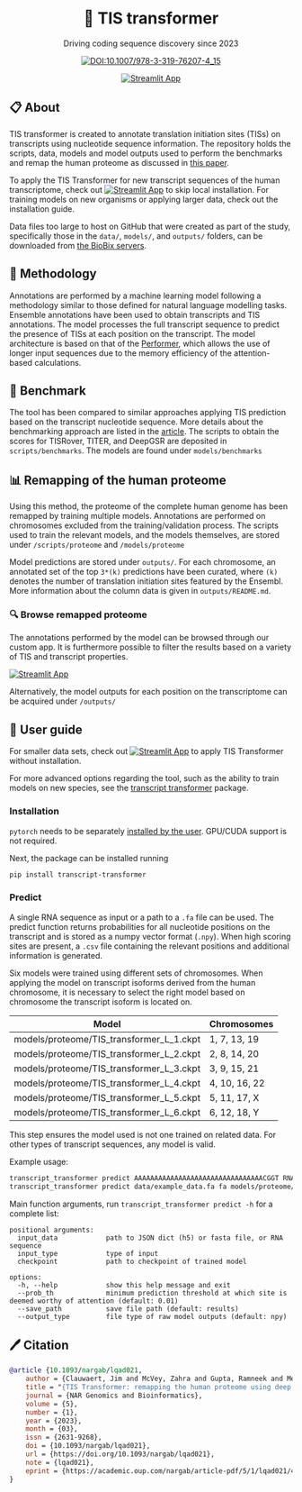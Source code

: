 <div align="center">
<h1>🧬 TIS transformer</h1>

Driving coding sequence discovery since 2023

[![DOI:10.1007/978-3-319-76207-4_15](https://zenodo.org/badge/DOI/10.1007/978-3-319-76207-4_15.svg)](https://doi.org/10.1093/nargab/lqad021)

[![Streamlit App](https://static.streamlit.io/badges/streamlit_badge_black_white.svg)](http://jdcla.ugent.be)
</div>

## 📋 About <a name="about"></a>
TIS transformer is created to annotate translation initiation sites (TISs) on transcripts using nucleotide sequence information. The repository holds the scripts, data, models and model outputs used to perform the benchmarks and remap the human proteome as discussed in [this paper](https://www.biorxiv.org/content/10.1101/2021.11.18.468957v1).

To apply the TIS Transformer for new transcript sequences of the human transcriptome, check out [![Streamlit App](https://static.streamlit.io/badges/streamlit_badge_black_white.svg)](http://localhost:8550/TIS_Transformer_Tool) to skip local installation. For training models on new organisms or applying larger data, check out the installation guide.

Data files too large to host on GitHub that were created as part of the study, specifically those in the `data/`, `models/`, and `outputs/` folders, can be downloaded from [the BioBix servers](http://biobix.be/tis_transformer).

## 🔗 Methodology <a name="methodology"></a>
Annotations are performed by a machine learning model following a methodology similar to those defined for natural language modelling tasks. Ensemble annotations have been used to obtain transcripts and TIS annotations. The model processes the full transcript sequence to predict the presence of TISs at each position on the transcript. The model architecture is based on that of the [Performer](https://arxiv.org/abs/2009.14794), which allows the use of longer input sequences due to the memory efficiency of the attention-based calculations.

## 📏 Benchmark <a name="benchmark"></a>

The tool has been compared to similar approaches applying TIS prediction based on the transcript nucleotide sequence. More details about the benchmarking approach are listed in the [article](https://www.biorxiv.org/content/10.1101/2021.11.18.468957v1). The scripts to obtain the scores for TISRover, TITER, and DeepGSR are deposited in `scripts/benchmarks`. The models are found under `models/benchmarks`

## 📊 Remapping of the human proteome <a name="human"></a>

Using this method, the proteome of the complete human genome has been remapped by training multiple models. Annotations are performed on chromosomes excluded from the training/validation process. The scripts used to train the relevant models, and the models themselves, are stored under `/scripts/proteome` and `/models/proteome`

Model predictions are stored under `outputs/`. For each chromosome, an annotated set of the top `3*(k)` predictions have been curated, where `(k)` denotes the number of translation initiation sites featured by the Ensembl. More information about the column data is given in `outputs/README.md`.

### 🔍 Browse remapped proteome
The annotations performed by the model can be browsed through our custom app. It is furthermore possible to filter the results based on a variety of TIS and transcript properties. 

[![Streamlit App](https://static.streamlit.io/badges/streamlit_badge_black_white.svg)](https://jdcla.ugent.be/TIS_Transformer_Browser)

Alternatively, the model outputs for each position on the transcriptome can be acquired under `/outputs/`


## 📖 User guide <a name="userguide"></a>

For smaller data sets, check out [![Streamlit App](https://static.streamlit.io/badges/streamlit_badge_black_white.svg)](http://localhost:8550/TIS_Transformer_Tool) to apply TIS Transformer without installation.

For more advanced options regarding the tool, such as the ability to train models on new species, see the [transcript transformer](https://github.com/jdcla/transcript_transformer) package.

### Installation 

`pytorch` needs to be separately [installed by the user](https://pytorch.org/get-started/locally/). GPU/CUDA support is not required.

Next, the package can be installed running 
```bash
pip install transcript-transformer
```

### Predict

A single RNA sequence as input or a path to a `.fa` file can be used. The predict function returns probabilities for all nucleotide positions on the transcript and is stored as a numpy vector format (`.npy`). When high scoring sites are present, a `.csv` file containing the relevant positions and additional information is generated. 

Six models were trained using different sets of chromosomes. When applying the model on transcript isoforms derived from the human chromosome, it is necessary to select the right model based on chromosome the transcript isoform is located on.

| Model                                    | Chromosomes   |
|------------------------------------------|---------------|
| models/proteome/TIS_transformer_L_1.ckpt | 1, 7, 13, 19  |
| models/proteome/TIS_transformer_L_2.ckpt | 2, 8, 14, 20  |
| models/proteome/TIS_transformer_L_3.ckpt | 3, 9, 15, 21  |
| models/proteome/TIS_transformer_L_4.ckpt | 4, 10, 16, 22 |
| models/proteome/TIS_transformer_L_5.ckpt | 5, 11, 17, X  |
| models/proteome/TIS_transformer_L_6.ckpt | 6, 12, 18, Y  |

This step ensures the model used is not one trained on related data. For other types of transcript sequences, any model is valid.

Example usage:

```bash
transcript_transformer predict AAAAAAAAAAAAAAAAAAAAAAAAAAAAAAAACGGT RNA models/proteome/TIS_transformer_L_1.ckpt
transcript_transformer predict data/example_data.fa fa models/proteome/TIS_transformer_L_2.ckpt
```

Main function arguments, run `transcript_transformer predict -h` for a complete list:

```
positional arguments:
  input_data            path to JSON dict (h5) or fasta file, or RNA sequence
  input_type            type of input
  checkpoint            path to checkpoint of trained model

options:
  -h, --help            show this help message and exit
  --prob_th             minimum prediction threshold at which site is deemed worthy of attention (default: 0.01)
  --save_path           save file path (default: results)
  --output_type         file type of raw model outputs (default: npy)
```

## 🖊️ Citation <a name="citation"></a>
       
```bibtex
@article {10.1093/nargab/lqad021,
    author = {Clauwaert, Jim and McVey, Zahra and Gupta, Ramneek and Menschaert, Gerben},
    title = "{TIS Transformer: remapping the human proteome using deep learning}",
    journal = {NAR Genomics and Bioinformatics},
    volume = {5},
    number = {1},
    year = {2023},
    month = {03},
    issn = {2631-9268},
    doi = {10.1093/nargab/lqad021},
    url = {https://doi.org/10.1093/nargab/lqad021},
    note = {lqad021},
    eprint = {https://academic.oup.com/nargab/article-pdf/5/1/lqad021/49418780/lqad021\_supplemental\_file.pdf},
}
```

